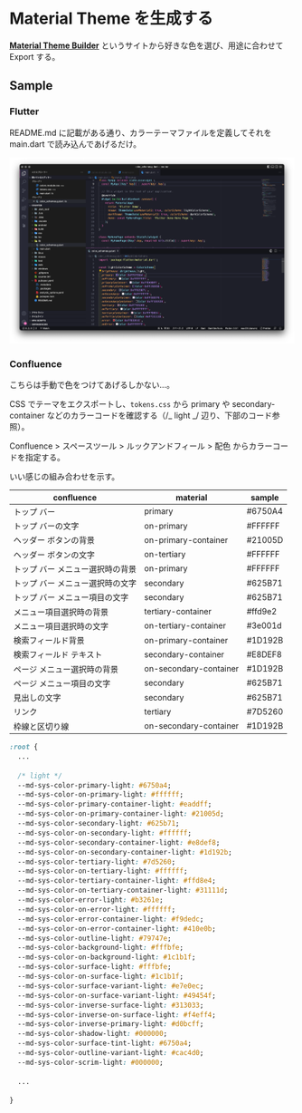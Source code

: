 # Material Theme を生成する

[**Material Theme Builder**](https://m3.material.io/theme-builder#/custom) というサイトから好きな色を選び、用途に合わせて Export する。

## Sample

### Flutter

README.md に記載がある通り、カラーテーマファイルを定義してそれを main.dart で読み込んであげるだけ。

![](/assets/material_colors_flutter.png)

### Confluence

こちらは手動で色をつけてあげるしかない…。

CSS でテーマをエクスポートし、`tokens.css` から primary や secondary-container などのカラーコードを確認する（/_ light _/ 辺り、下部のコード参照）。

Confluence > スペースツール > ルックアンドフィール > 配色 からカラーコードを指定する。

いい感じの組み合わせを示す。

| confluence                       | material               | sample  |
| -------------------------------- | ---------------------- | ------- |
| トップ バー                      | primary                | #6750A4 |
| トップ バーの文字                | on-primary             | #FFFFFF |
| ヘッダー ボタンの背景            | on-primary-container   | #21005D |
| ヘッダー ボタンの文字            | on-tertiary            | #FFFFFF |
| トップ バー メニュー選択時の背景 | on-primary             | #FFFFFF |
| トップ バー メニュー選択時の文字 | secondary              | #625B71 |
| トップ バー メニュー項目の文字   | secondary              | #625B71 |
| メニュー項目選択時の背景         | tertiary-container     | #ffd9e2 |
| メニュー項目選択時の文字         | on-tertiary-container  | #3e001d |
| 検索フィールド背景               | on-primary-container   | #1D192B |
| 検索フィールド テキスト          | secondary-container    | #E8DEF8 |
| ページ メニュー選択時の背景      | on-secondary-container | #1D192B |
| ページ メニュー項目の文字        | secondary              | #625B71 |
| 見出しの文字                     | secondary              | #625B71 |
| リンク                           | tertiary               | #7D5260 |
| 枠線と区切り線                   | on-secondary-container | #1D192B |

```css
:root {
  ...

  /* light */
  --md-sys-color-primary-light: #6750a4;
  --md-sys-color-on-primary-light: #ffffff;
  --md-sys-color-primary-container-light: #eaddff;
  --md-sys-color-on-primary-container-light: #21005d;
  --md-sys-color-secondary-light: #625b71;
  --md-sys-color-on-secondary-light: #ffffff;
  --md-sys-color-secondary-container-light: #e8def8;
  --md-sys-color-on-secondary-container-light: #1d192b;
  --md-sys-color-tertiary-light: #7d5260;
  --md-sys-color-on-tertiary-light: #ffffff;
  --md-sys-color-tertiary-container-light: #ffd8e4;
  --md-sys-color-on-tertiary-container-light: #31111d;
  --md-sys-color-error-light: #b3261e;
  --md-sys-color-on-error-light: #ffffff;
  --md-sys-color-error-container-light: #f9dedc;
  --md-sys-color-on-error-container-light: #410e0b;
  --md-sys-color-outline-light: #79747e;
  --md-sys-color-background-light: #fffbfe;
  --md-sys-color-on-background-light: #1c1b1f;
  --md-sys-color-surface-light: #fffbfe;
  --md-sys-color-on-surface-light: #1c1b1f;
  --md-sys-color-surface-variant-light: #e7e0ec;
  --md-sys-color-on-surface-variant-light: #49454f;
  --md-sys-color-inverse-surface-light: #313033;
  --md-sys-color-inverse-on-surface-light: #f4eff4;
  --md-sys-color-inverse-primary-light: #d0bcff;
  --md-sys-color-shadow-light: #000000;
  --md-sys-color-surface-tint-light: #6750a4;
  --md-sys-color-outline-variant-light: #cac4d0;
  --md-sys-color-scrim-light: #000000;

  ...

}
```
